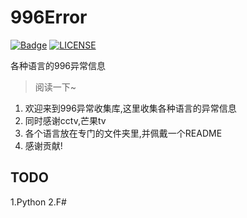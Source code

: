 # 996Error
[![Badge](https://img.shields.io/badge/link-996.icu-%23FF4D5B.svg?style=flat-square)](https://996.icu/#/zh_CN)
[![LICENSE](https://img.shields.io/badge/license-Anti%20996-blue.svg?style=flat-square)](https://github.com/996icu/996.ICU/blob/master/LICENSE)

各种语言的996异常信息

> 阅读一下~

1. 欢迎来到996异常收集库,这里收集各种语言的异常信息
2. 同时感谢cctv,芒果tv
3. 各个语言放在专门的文件夹里,并佩戴一个README
4. 感谢贡献!

## TODO
1.Python
2.F#
